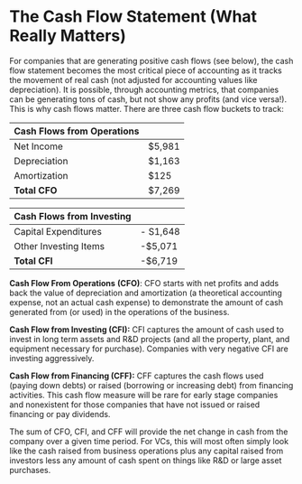 The Cash Flow Statement (What Really Matters)
=============================================

For companies that are generating positive cash flows (see below), the cash flow statement becomes the most critical piece of accounting as it tracks the movement of real cash (not adjusted for accounting values like depreciation). It is possible, through accounting metrics, that companies can be generating tons of cash, but not show any profits (and vice versa!). This is why cash flows matter. There are three cash flow buckets to track:

| Cash Flows from Operations | |
| --- | --- |
| Net Income | $5,981 |
| Depreciation | $1,163 |
| Amortization | $125 |
| **Total CFO** | $7,269 |

| Cash Flows from Investing | |
| --- | --- |
| Capital Expenditures | - S1,648 |
| Other Investing Items | -$5,071 |
| **Total CFI** | -$6,719 |

**Cash Flow From Operations** **(CFO)**: CFO starts with net profits and adds back the value of depreciation and amortization (a theoretical accounting expense, not an actual cash expense) to demonstrate the amount of cash generated from (or used) in the operations of the business.

**Cash Flow from Investing (CFI):** CFI captures the amount of cash used to invest in long term assets and R&D projects (and all the property, plant, and equipment necessary for purchase). Companies with very negative CFI are investing aggressively.

**Cash Flow from Financing (CFF):** CFF captures the cash flows used (paying down debts) or raised (borrowing or increasing debt) from financing activities. This cash flow measure will be rare for early stage companies and nonexistent for those companies that have not issued or raised financing or pay dividends.

The sum of CFO, CFI, and CFF will provide the net change in cash from the company over a given time period. For VCs, this will most often simply look like the cash raised from business operations plus any capital raised from investors less any amount of cash spent on things like R&D or large asset purchases.